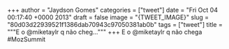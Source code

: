 
+++
author = "Jaydson Gomes"
categories = ["tweet"]
date = "Fri Oct 04 00:17:40 +0000 2013"
draft = false
image = "{TWEET_IMAGE}"
slug = "80d03d22939521f1386dab70943c97050381ab0b"
tags = ["tweet"]
title = """E o @miketaylr q não cheg..."""
+++
E o @miketaylr q não chega #MozSummit
